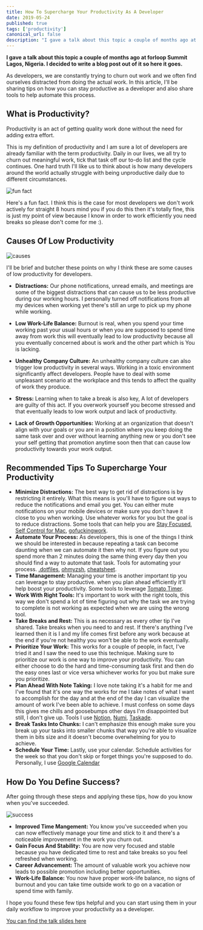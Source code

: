```yaml
---
title: How To Supercharge Your Productivity As A Developer
date: 2019-05-24
published: true
tags: ['productivity']
canonical_url: false
description: "I gave a talk about this topic a couple of months ago at forloop Summit Lagos, Nigeria. I decided to write a blog post out of it so here it goes."
---
```


**I gave a talk about this topic a couple of months ago at forloop Summit Lagos, Nigeria. I decided to write a blog post out of it so here it goes.**

As developers, we are constantly trying to churn out work and we often find ourselves distracted from doing the actual work. In this article, I'll be sharing tips on how you can stay productive as a developer and also share tools to help automate this process.

## What is Productivity?

Productivity is an act of getting quality work done without the need for adding extra effort.

This is my definition of productivity and I am sure a lot of developers are already familiar with the term productivity. Daily in our lives, we all try to churn out meaningful work, tick that task off our to-do list and the cycle continues. One hard truth I'll like us to think about is how many developers around the world actually struggle with being unproductive daily due to different circumstances.

![fun fact](https://res.cloudinary.com/lauragift/image/upload/v1558652153/_HOW_TO_SUPERCHARGE_YOUR_PRODUCTIVITY_AS_A_DEVELOPER_ywdakh.png)

Here's a fun fact. I think this is the case for most developers we don't work actively for straight 8 hours mind you if you do this then it's totally fine, this is just my point of view because I know in order to work efficiently you need breaks so please don't come for me :).


## Causes Of Low Productivity

![causes](https://res.cloudinary.com/lauragift/image/upload/v1558652550/5_zpgqwq.png)

I'll be brief and butcher these points on why I think these are some causes of low productivity for developers.

- **Distractions:** Our phone notifications, unread emails, and meetings are some of the biggest distractions that can cause us to be less productive during our working hours. I personally turned off notifications from all my devices when working yet there's still an urge to pick up my phone while working.

- **Low Work-Life Balance:** Burnout is real, when you spend your time working past your usual hours or when you are supposed to spend time away from work this will eventually lead to low productivity because all you eventually concerned about is work and the other part which is You is lacking.

- **Unhealthy Company Culture:** An unhealthy company culture can also trigger low productivity in several ways. Working in a toxic environment significantly affect developers. People have to deal with some unpleasant scenario at the workplace and this tends to affect the quality of work they produce.

- **Stress:** Learning when to take a break is also key, A lot of developers are guilty of this act. If you overwork yourself you become stressed and that eventually leads to low work output and lack of productivity.

- **Lack of Growth Opportunities:** Working at an organization that doesn't align with your goals or you are in a position where you keep doing the same task over and over without learning anything new or you don't see your self getting that promotion anytime soon then that can cause low productivity towards your work output.

## Recommended Tips To Supercharge Your Productivity

- **Minimize Distractions:** The best way to get rid of distractions is by restricting it entirely. What this means is you'll have to figure out ways to reduce the notifications and email you get. You can either mute notifications on your mobile devices or make sure you don't have it close to you when working. Use whatever works for you but the goal is to reduce distractions. Some tools that can help you are [Stay Focused](http://www.stayfocusd.com/), [Self Control for Mac](https://selfcontrolapp.com/), [gofuckingwork](http://gofuckingwork.com/).
- **Automate Your Process:** As developers, this is one of the things I think we should be interested in because repeating a task can become daunting when we can automate it then why not. If you figure out you spend more than 2 minutes doing the same thing every day then you should find a way to automate that task. Tools for automating your process. [.dotfiles](https://dotfiles.github.io/), [ohmyzsh](https://ohmyz.sh/), [cheatsheet](https://mediaatelier.com/CheatSheet/).
- **Time Management:** Managing your time is another important tip you can leverage to stay productive. when you plan ahead efficiently it'll help boost your productivity. Some tools to leverage [Tomato Timer](https://tomato-timer.com/).
- **Work With Right Tools:** It's important to work with the right tools, this way we don't spend a lot of time figuring out why the task we are trying to complete is not working as expected when we are using the wrong tool.
- **Take Breaks and Rest:** This is as necessary as every other tip I've shared. Take breaks when you need to and rest. If there's anything I've learned then it is I and my life comes first before any work because at the end if you're not healthy you won't be able to the work eventually.
- **Prioritize Your Work:** This works for a couple of people, in fact, I've tried it and I saw the need to use this technique. Making sure to prioritize our work is one way to improve your productivity. You can either choose to do the hard and time-consuming task first and then do the easy ones last or vice versa whichever works for you but make sure you prioritize.
- **Plan Ahead With Note Taking:** I love note taking it's a habit for me and I've found that it's one way the works for me I take notes of what I want to accomplish for the day and at the end of the day I can visualize the amount of work I've been able to achieve. I must confess on some days this gives me chills and goosebumps other days I'm disappointed but still, I don't give up. Tools I use [Notion](https://www.notion.so/), [Numi](https://numi.io/), [Taskade](https://www.taskade.com/).
- **Break Tasks Into Chunks:** I can't emphasize this enough make sure you break up your tasks into smaller chunks that way you're able to visualize them in bits size and it doesn't become overwhelming for you to achieve.
- **Schedule Your Time:** Lastly, use your calendar. Schedule activities for the week so that you don't skip or forget things you're supposed to do. Personally, I use [Google Calendar](https://www.google.com/calendar)


## How Do You Define Success?

After going through these steps and applying these tips, how do you know when you've succeeded.

![success](https://res.cloudinary.com/lauragift/image/upload/v1558654196/13_wzuy0r.png)


- **Improved Time Mangement:** You know you've succeeded when you can now effectively manage your time and stick to it and there's a noticeable improvement in the work you churn out.
- **Gain Focus And Stability:** You are now very focused and stable because you have dedicated time to rest and take breaks so you feel refreshed when working.
- **Career Advancement:** The amount of valuable work you achieve now leads to possible promotion including better opportunities.
- **Work-Life Balance:** You now have proper work-life balance, no signs of burnout and you can take time outside work to go on a vacation or spend time with family.


I hope you found these few tips helpful and you can start using them in your daily workflow to improve your productivity as a developer.

[You can find the talk slides here](https://speakerdeck.com/lauragift21/how-to-supercharge-your-productivity-as-a-developer)

